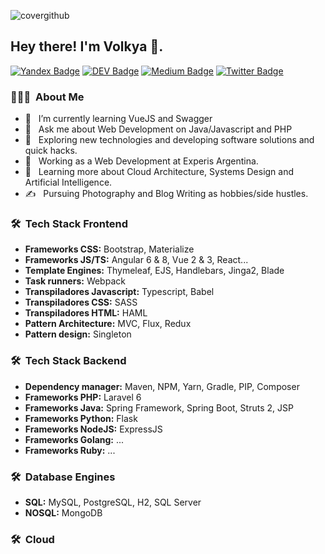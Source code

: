 ![covergithub](https://user-images.githubusercontent.com/36033490/103022956-c1119f80-452b-11eb-8c2c-7185ba5a4c47.png)
<h2> Hey there! I'm Volkya 👋.</h2>

[![Yandex Badge](https://img.shields.io/badge/-Gmail-c14438?style=flat-square&logo=Gmail&logoColor=white&link=mailto:contato.weltonf@gmail.com)](mailto:bozhya-volya.dylan@yandex.com)
[![DEV Badge](https://img.shields.io/badge/-DEV.to-000?style=flat-square&logo=dev.to&logoColor=white&link=https://dev.to/weltonfelix)](https://dev.to/volkeatworld)
[![Medium Badge](https://img.shields.io/badge/-Medium-000?style=flat-square&logo=Medium&logoColor=white&&link=https://medium.com/@weltonfelix)](https://medium.com/@volkeatworld)
[![Twitter Badge](https://img.shields.io/badge/-Twitter-1da1f2?style=flat-square&labelColor=1da1f2&logo=twitter&logoColor=white&link=https://www.twitter.com/volkeatworld/)](https://www.twitter.com/_weltonfelix/)

<h3> 👨🏻‍💻 &nbsp;About Me </h3>

- 🌱 &nbsp; I’m currently learning VueJS and Swagger
- 💬 &nbsp; Ask me about Web Development on Java/Javascript and PHP
- 🤔 &nbsp; Exploring new technologies and developing software solutions and quick hacks.
- 💼 &nbsp; Working as a Web Development at Experis Argentina.
- 🌱 &nbsp; Learning more about Cloud Architecture, Systems Design and Artificial Intelligence.
- ✍️ &nbsp; Pursuing Photography and Blog Writing as hobbies/side hustles.

<h3> 🛠 &nbsp;Tech Stack Frontend</h3>

- **Frameworks CSS:** Bootstrap, Materialize
- **Frameworks JS/TS:** Angular 6 & 8, Vue 2 & 3, React...
- **Template Engines:** Thymeleaf, EJS, Handlebars, Jinga2, Blade
- **Task runners:** Webpack
- **Transpiladores Javascript:** Typescript, Babel
- **Transpiladores CSS:** SASS
- **Transpiladores HTML:** HAML
- **Pattern Architecture:** MVC, Flux, Redux
- **Pattern design:** Singleton


<h3> 🛠 &nbsp;Tech Stack Backend</h3>

- **Dependency manager:** Maven, NPM, Yarn, Gradle, PIP, Composer
- **Frameworks PHP:** Laravel 6
- **Frameworks Java:** Spring Framework, Spring Boot, Struts 2, JSP
- **Frameworks Python:** Flask
- **Frameworks NodeJS:** ExpressJS
- **Frameworks Golang:** ...
- **Frameworks Ruby:** ...

<h3> 🛠 &nbsp;Database Engines</h3>

- **SQL:** MySQL, PostgreSQL, H2, SQL Server
- **NOSQL:** MongoDB

<h3> 🛠 &nbsp;Cloud</h3>

